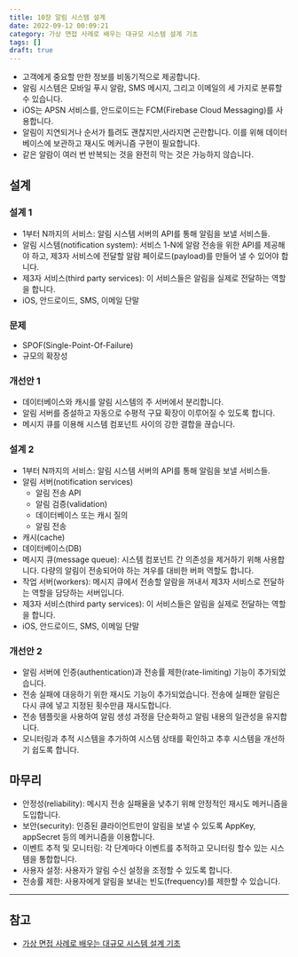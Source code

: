 ```yaml
---
title: 10장 알림 시스템 설계
date: 2022-09-12 00:09:21
category: 가상 면접 사례로 배우는 대규모 시스템 설계 기초
tags: []
draft: true
---
```


- 고객에게 중요할 만한 정보를 비동기적으로 제공합니다.
- 알림 시스템은 모바일 푸시 알람, SMS 메시지, 그리고 이메일의 세 가지로 분류할 수 있습니다.
- iOS는 APSN 서비스를, 안드로이드는 FCM(Firebase Cloud Messaging)를 사용합니다.
- 알림이 지연되거나 순서가 틀려도 괜찮지만,사라지면 곤란합니다. 이를 위해 데이터베이스에 보관하고 재시도 메커니즘 구현이 필요합니다.
- 같은 알람이 여러 번 반복되는 것을 완전히 막는 것은 가능하지 않습니다.

## 설계

### 설계 1

- 1부터 N까지의 서비스: 알림 시스템 서버의 API를 통해 알림을 보낼 서비스들.
- 알림 시스템(notification system): 서비스 1-N에 알람 전송을 위한 API를 제공해야 하고, 제3자 서비스에 전달할 알람 페이로드(payload)를 만들어 낼 수 있어야 합니다.
- 제3자 서비스(third party services): 이 서비스들은 알림을 실제로 전달하는 역할을 합니다.
- iOS, 안드로이드, SMS, 이메일 단말

### 문제

- SPOF(Single-Point-Of-Failure)
- 규모의 확장성

### 개선안 1

- 데이터베이스와 캐시를 알림 시스템의 주 서버에서 분리합니다.
- 알림 서버를 증설하고 자동으로 수평적 구묘 확장이 이루어질 수 있도록 합니다.
- 메시지 큐를 이용해 시스템 컴포넌트 사이의 강한 결합을 끊습니다.

### 설계 2

- 1부터 N까지의 서비스: 알림 시스템 서버의 API를 통해 알림을 보낼 서비스들.
- 알림 서버(notification services)
  - 알림 전송 API
  - 알림 검증(validation)
  - 데이터베이스 또는 캐시 질의
  - 알림 전송
- 캐시(cache)
- 데이터베이스(DB)
- 메시지 큐(message queue): 시스템 컴포넌트 간 의존성을 제거하기 위해 사용합니다. 다량의 알림이 전송되어야 하는 겨우를 대비한 버퍼 역할도 합니다.
- 작업 서버(workers): 메시지 큐에서 전송할 알람을 꺼내서 제3자 서비스로 전달하는 역할을 담당하는 서버입니다.
- 제3자 서비스(third party services): 이 서비스들은 알림을 실제로 전달하는 역할을 합니다.
- iOS, 안드로이드, SMS, 이메일 단말

### 개선안 2

- 알림 서버에 인증(authentication)과 전송률 제한(rate-limiting) 기능이 추가되었습니다.
- 전송 실패에 대응하기 위한 재시도 기능이 추가되었습니다. 전송에 실패한 알림은 다시 큐에 넣고 지정된 횟수만큼 재시도합니다.
- 전송 템플릿을 사용하여 알림 생성 과정을 단순화하고 알림 내용의 일관성을 유지합니다.
- 모니터링과 추적 시스템을 추가하여 시스템 상태를 확인하고 추후 시스템을 개선하기 쉽도록 합니다.

## 마무리

- 안정성(reliability): 메시지 전송 실패율을 낮추기 위해 안정적인 재시도 메커니즘을 도입합니다.
- 보안(security): 인증된 클라이언트만이 알림을 보낼 수 있도록 AppKey, appSecret 등의 메커니즘을 이용합니다.
- 이벤트 추적 및 모니터링: 각 단계마다 이벤트를 추적하고 모니터링 할수 있는 시스템을 통합합니다.
- 사용자 설정: 사용자가 알림 수신 설정을 조정할 수 있도록 합니다.
- 전송률 제한: 사용자에게 알림을 보내는 빈도(frequency)를 제한할 수 있습니다.

---

## 참고

- [가상 면접 사례로 배우는 대규모 시스템 설계 기초](http://www.kyobobook.co.kr/product/detailViewKor.laf?mallGb=KOR&ejkGb=KOR&barcode=9788966263158)
